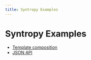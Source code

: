 ```yaml
---
title: Syntropy Examples
---
```


# Syntropy Examples

- [Template composition](/templates)
- [JSON API](/counter)
